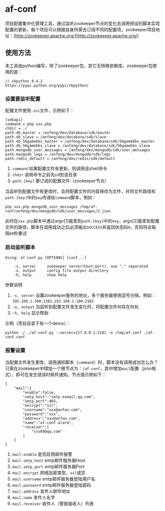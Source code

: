 # af-conf
项目配置集中化管理工具，通过监听zookeeper节点的变化去调用预设的脚本实现配置的更新，每个项目可以根据自身所需去订阅不同的配置项。zookeeper项目地址：[http://zookeeper.apache.org/](http://zookeeper.apache.org/)

## 使用方法
本工具由python编写，除了zookeeper包，其它无特殊依赖库。zookeeper包使用的是：

	// zkpython 0.4.2
	https://pypi.python.org/pypi/zkpython/

### 设置要监听配置
配置文件使用`.ini`文件，示例如下：

	[sdkapi]
	command = php xxx.php
	chdir = ./
	path.db_master = /anfeng/dev/database/sdk/master
	path.db_slave = /anfeng/dev/database/sdk/slave
	path.db_56gamebbs_master = /anfeng/dev/database/sdk/56gamebbs_master
	path.db_56gamebbs_slave = /anfeng/dev/database/sdk/56gamebbs_slave
	path.mongodb_user_messages = /anfeng/dev/mongodb/sdk/user_messages
	path.mongodb_logs = /anfeng/dev/mongodb/sdk/logs
	path.redis_default = /anfeng/dev/redis/sdk/default

1. `command` 如果配置文件有更新，则调用该shell命令
2. `chdir` 调用命令之前先cd到该目录
3. `path.[key]` 要订阅的配置文件（zookeeper节点）

当监听到配置文件有更改时，会将配置文件的内容保存为文件，并将文件路径和`path.[key]`中的`key`传递给`command`脚本，例如：

	php xxx.php mongodb_user_messages /tmp/af-conf/anfeng/dev/mongodb/sdk/user_messages/2.json

此时在`xxx.php`脚本中通过argv[1]能拿到`path.[key]`中的`key`，argv[2]能拿到配置文件的路径，脚本在调用成功之后必须输出`SUCCESS`并返回状态码`0`，否则将会每隔`60`秒重试

### 启动监听脚本

	Using: af-conf.py [OPTIONS] [conf...]

		-s, server     zookeeper server(host:port), use "," separated
		-o, output     config file output directory
		-h, help       show help

参数说明

1. `-s, server` 设置zookeeper服务的地址，多个服务器使用逗号分隔，例如：`192.168.1.100:2181,192.168.1.100:2182`
2. `-o, output` 当监听到配置文件发生变化时，将配置文件何存在何处
3. `-h, help` 显示帮助

示例（项目目录下有一个demo）：

	python ./../af-conf.py --server=127.0.0.1:2181 -o /tmp/af-conf ./af-conf.conf



### 报警设置
当配置文件发生更改，调用通知脚本（`command`）时，脚本没有调用成功怎么办？只需在zookeeper中增加一个根节点为：`/af-conf`，其中增加`mail`配置（json格式），即可在发生错误时邮件通知。节点值示例如下：

	{
	    "mail":{
	        "enable":false,
	        "smtp_host":"smtp.exmail.qq.com",
	        "smtp_port":465,
	        "encrypt":"ssl",
	        "username":"xxx@anfan.com",
	        "password":"xxx",
	        "address":"xxx@anfan.com",
	        "name":"af-conf alarm",
	        "receiver":[
	            "sss60@qq.com"
	        ]
	    }
	}

1. `mail.enable` 是否启用邮件报警
2. `mail.smtp_host` smtp邮件服务器Host
3. `mail.smtp_port` smtp邮件服务器Port
4. `mail.encrypt` 网络加密类型，`ssl`或空
5. `mail.username` smtp邮件服务器登陆用户名
6. `mail.password` smtp邮件服务器登陆密码
7. `mail.address` 发件人邮件地址
8. `mail.name` 发件人名字
9. `mail.receiver` 收件人（警报接收人）列表